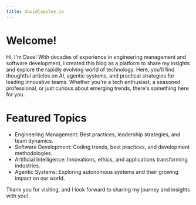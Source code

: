 ```yaml
---
title: davidlapsley.io
---
```


# Welcome!

Hi, I'm Dave! With decades of experience in engineering management and software development, I created this blog as a platform to share my insights and explore the rapidly evolving world of technology. Here, you'll find thoughtful articles on AI, agentic systems, and practical strategies for leading innovative teams. Whether you're a tech enthusiast, a seasoned professional, or just curious about emerging trends, there's something here for you.

# Featured Topics

* Engineering Management: Best practices, leadership strategies, and team dynamics.
* Software Development: Coding trends, best practices, and development methodologies.
* Artificial Intelligence: Innovations, ethics, and applications transforming industries.
* Agentic Systems: Exploring autonomous systems and their growing impact on our world.

Thank you for visiting, and I look forward to sharing my journey and insights with you!

